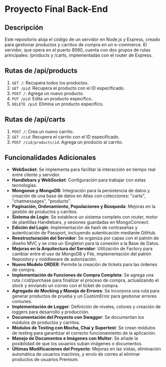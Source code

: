 # Proyecto Final Back-End

## Descripción
Este repositorio aloja el código de un servidor en Node.js y Express, creado para gestionar productos y carritos de compra en un e-commerce. El servidor, que opera en el puerto 8080, cuenta con dos grupos de rutas principales: /products y /carts, implementadas con el router de Express.

## Rutas de /api/products
1. `GET /`: Recupera todos los productos.
2. `GET /pid`: Recupera el producto con el ID especificado.
3. `POST /`: Agrega un nuevo producto.
4. `PUT /pid`: Edita un producto específico.
5. `DELETE /pid`: Elimina un producto específico.

## Rutas de /api/carts
1. `POST /`: Crea un nuevo carrito.
2. `GET /cid`: Recupera el carrito con el ID especificado.
3. `POST /cid/products/id`: Agrega un producto al carrito.

## Funcionalidades Adicionales
- **WebSocket**: Se implementa para facilitar la interacción en tiempo real entre cliente y servidor.
- **Handlebars y WebSocket**: Configuración para trabajar con estas tecnologías.
- **Mongoose y MongoDB**: Integración para la persistencia de datos y creación de una base de datos en Atlas con colecciones: "carts", "chatmessages", "products".
- **Paginación, Ordenamiento, Populaciones y Búsqueda**: Mejoras en la gestión de productos y carritos.
- **Sistema de Login**: Se establece un sistema completo con router, motor de plantillas Handlebars, y sesiones guardadas en MongoConnect.
- **Edición del Login**: Implementación de hash de contraseñas y autenticación de Passport, incluyendo autenticación mediante GitHub.
- **Reestructuración del Servidor**: Se organiza por capas con el patrón de diseño MVC y se crea un Singleton para la conexión a la Base de Datos.
- **Mejoras en la Arquitectura del Servidor**: Utilización de Factory para cambiar entre el uso de MongoDB y File, implementación del patrón Repository y middleware de autorización.
- **Nuevo Modelo ORDER**: Permite la creación de tickets para las órdenes de compra.
- **Implementación de Funciones de Compra Completa**: Se agrega una ruta /:cid/purchase para finalizar el proceso de compra, actualizando el stock y enviando un correo con el ticket de compra.
- **Agregado de Mocking y Manejo de Errores**: Se incorpora una ruta para generar productos de prueba y un CustomError para gestionar errores comunes.
- **Implementación de Logger**: Definición de niveles, colores y creación de loggers para desarrollo y producción.
- **Documentación del Proyecto con Swagger**: Se documentan los módulos de productos y carritos.
- **Módulos de Testing con Mocha, Chai y Supertest**: Se crean módulos de testing para garantizar el correcto funcionamiento de la aplicación.
- **Manejo de Documentos e Imágenes con Multer**: Se añade la posibilidad de que los usuarios suban imágenes o documentos.
- **Últimas Modificaciones del Proyecto**: Mejoras en las vistas, eliminación automática de usuarios inactivos, y envío de correo al eliminar productos de usuarios Premium.